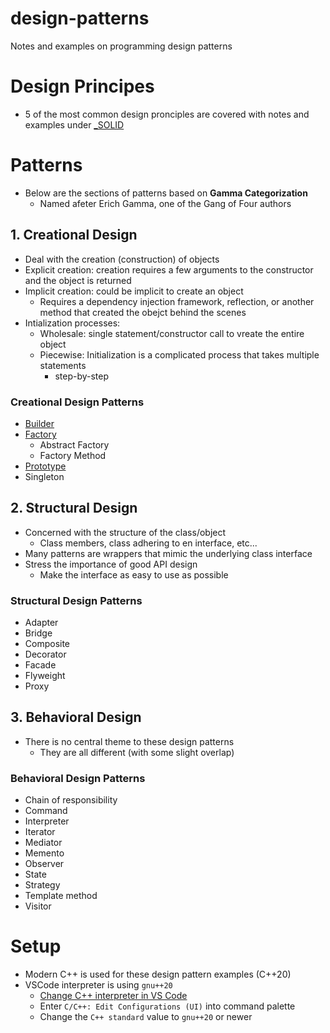 # design-patterns
Notes and examples on programming design patterns

# Design Principes
- 5 of the most common design pronciples are covered with notes and examples under [_SOLID](_SOLID/README.md)


# Patterns
- Below are the sections of patterns based on **Gamma Categorization**
    - Named afeter Erich Gamma, one of the Gang of Four authors

## 1. Creational Design
- Deal with the creation (construction) of objects
- Explicit creation: creation requires a few arguments to the constructor and the object is returned
- Implicit creation: could be implicit to create an object
    - Requires a dependency injection framework, reflection, or another method that created the obejct behind the scenes
- Intialization processes:
    - Wholesale: single statement/constructor call to vreate the entire object
    - Piecewise: Initialization is a complicated process that takes multiple statements
        - step-by-step

### Creational Design Patterns
- [Builder](builder/)
- [Factory](factory/)
    - Abstract Factory
    - Factory Method
- [Prototype](prototype/)
- Singleton

## 2. Structural Design
- Concerned with the structure of the class/object
    - Class members, class adhering to en interface, etc...
- Many patterns are wrappers that mimic the underlying class interface
- Stress the importance of good API design
    - Make the interface as easy to use as possible

### Structural Design Patterns
- Adapter
- Bridge
- Composite
- Decorator
- Facade
- Flyweight
- Proxy

## 3. Behavioral Design
- There is no central theme to these design patterns
    - They are all different (with some slight overlap)

### Behavioral Design Patterns
- Chain of responsibility
- Command
- Interpreter
- Iterator
- Mediator
- Memento
- Observer
- State
- Strategy
- Template method
- Visitor

# Setup
- Modern C++ is used for these design pattern examples (C++20)
- VSCode interpreter is using `gnu++20`
    - [Change C++ interpreter in VS Code](https://code.visualstudio.com/docs/cpp/config-linux#_cc-configurations)
    - Enter `C/C++: Edit Configurations (UI)` into command palette
    - Change the `C++ standard` value to `gnu++20` or newer